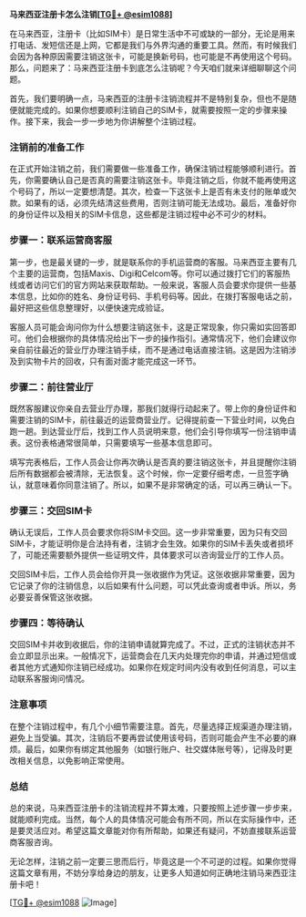 **马来西亚注册卡怎么注销[[TG💪+ @esim1088](https://t.me/s/esim1088)]**

在马来西亚，注册卡（比如SIM卡）是日常生活中不可或缺的一部分，无论是用来打电话、发短信还是上网，它都是我们与外界沟通的重要工具。然而，有时候我们会因为各种原因需要注销这张卡，可能是换新号码，也可能是不再使用这个号码。那么，问题来了：马来西亚注册卡到底怎么注销呢？今天咱们就来详细聊聊这个问题。

首先，我们要明确一点，马来西亚的注册卡注销流程并不是特别复杂，但也不是随便就能完成的。如果你想要顺利注销自己的SIM卡，就需要按照一定的步骤来操作。接下来，我会一步一步地为你讲解整个注销过程。

### 注销前的准备工作

在正式开始注销之前，我们需要做一些准备工作，确保注销过程能够顺利进行。首先，你需要确认自己是否真的需要注销这张卡。毕竟注销之后，你就不能再使用这个号码了，所以一定要想清楚。其次，检查一下这张卡上是否有未支付的账单或欠款。如果有的话，必须先结清这些费用，否则注销可能无法成功。最后，准备好你的身份证件以及相关的SIM卡信息，这些都是注销过程中必不可少的材料。

### 步骤一：联系运营商客服

第一步，也是最关键的一步，就是联系你的手机运营商的客服。马来西亚主要有几个主要的运营商，包括Maxis、Digi和Celcom等。你可以通过拨打它们的客服热线或者访问它们的官方网站来获取帮助。一般来说，客服人员会要求你提供一些基本信息，比如你的姓名、身份证号码、手机号码等。因此，在拨打客服电话之前，最好把这些信息整理好，以便快速完成验证。

客服人员可能会询问你为什么想要注销这张卡，这是正常现象，你只需如实回答即可。他们会根据你的具体情况给出下一步的操作指引。通常情况下，他们会建议你亲自前往最近的营业厅办理注销手续，而不是通过电话直接注销。这是因为注销涉及到实物卡片的回收，只有面对面才能完成这一环节。

### 步骤二：前往营业厅

既然客服建议你亲自去营业厅办理，那我们就得行动起来了。带上你的身份证件和需要注销的SIM卡，前往最近的运营商营业厅。记得提前查一下营业时间，以免白跑一趟。到达营业厅后，找到工作人员说明来意，他们会引导你填写一份注销申请表。这份表格通常很简单，只需要填写一些基本信息即可。

填写完表格后，工作人员会让你再次确认是否真的要注销这张卡，并且提醒你注销后所有数据都会被清除，无法恢复。这个时候，你一定要仔细考虑，一旦签字确认，就意味着你同意注销了。所以，如果不是非常确定的话，可以再三确认一下。

### 步骤三：交回SIM卡

确认无误后，工作人员会要求你将SIM卡交回。这一步非常重要，因为只有交回SIM卡，才能证明你是合法持有者，注销才会生效。如果你的SIM卡丢失或者损坏了，可能还需要额外提供一些证明文件，具体要求可以咨询营业厅的工作人员。

交回SIM卡后，工作人员会给你开具一张收据作为凭证。这张收据非常重要，因为它记录了你的注销信息，以后如果有什么问题，可以凭此查询或者申诉。所以，务必要妥善保管这张收据。

### 步骤四：等待确认

交回SIM卡并收到收据后，你的注销申请就算完成了。不过，正式的注销状态并不会立即显示出来。一般情况下，运营商会在几天内处理完你的申请，并通过短信或者其他方式通知你注销已经成功。如果你在规定时间内没有收到任何消息，可以主动联系客服询问情况。

### 注意事项

在整个注销过程中，有几个小细节需要注意。首先，尽量选择正规渠道办理注销，避免上当受骗。其次，注销后不要再尝试使用该号码，否则可能会产生不必要的麻烦。最后，如果你有绑定其他服务（如银行账户、社交媒体账号等），记得及时更改相关信息，以免影响正常使用。

### 总结

总的来说，马来西亚注册卡的注销流程并不算太难，只要按照上述步骤一步步来，就能顺利完成。当然，每个人的具体情况可能会有所不同，所以在实际操作中，还是要灵活应对。希望这篇文章能对你有所帮助，如果还有疑问，不妨直接联系运营商客服咨询。

无论怎样，注销之前一定要三思而后行，毕竟这是一个不可逆的过程。如果你觉得这篇文章有用，不妨分享给身边的朋友，让更多人知道如何正确地注销马来西亚注册卡吧！

[[TG💪+ @esim1088](https://t.me/s/esim1088) ![Image](https://i.postimg.cc/4NQfJmqS/Snipaste-2025-05-13-00-14-12.png)]